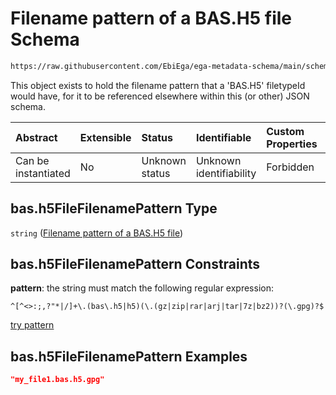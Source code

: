 # Filename pattern of a BAS.H5 file Schema

```txt
https://raw.githubusercontent.com/EbiEga/ega-metadata-schema/main/schemas/EGA.common-definitions.json#/definitions/bas.h5FileFilenamePattern
```

This object exists to hold the filename pattern that a 'BAS.H5' filetypeId would have, for it to be referenced elsewhere within this (or other) JSON schema.

| Abstract            | Extensible | Status         | Identifiable            | Custom Properties | Additional Properties | Access Restrictions | Defined In                                                                                           |
| :------------------ | :--------- | :------------- | :---------------------- | :---------------- | :-------------------- | :------------------ | :--------------------------------------------------------------------------------------------------- |
| Can be instantiated | No         | Unknown status | Unknown identifiability | Forbidden         | Allowed               | none                | [EGA.common-definitions.json\*](../../../schemas/EGA.common-definitions.json "open original schema") |

## bas.h5FileFilenamePattern Type

`string` ([Filename pattern of a BAS.H5 file](ega-4-definitions-filename-pattern-of-a-bash5-file.md))

## bas.h5FileFilenamePattern Constraints

**pattern**: the string must match the following regular expression:&#x20;

```regexp
^[^<>:;,?"*|/]+\.(bas\.h5|h5)(\.(gz|zip|rar|arj|tar|7z|bz2))?(\.gpg)?$
```

[try pattern](https://regexr.com/?expression=%5E%5B%5E%3C%3E%3A%3B%2C%3F%22*%7C%2F%5D%2B%5C.\(bas%5C.h5%7Ch5\)\(%5C.\(gz%7Czip%7Crar%7Carj%7Ctar%7C7z%7Cbz2\)\)%3F\(%5C.gpg\)%3F%24 "try regular expression with regexr.com")

## bas.h5FileFilenamePattern Examples

```json
"my_file1.bas.h5.gpg"
```
